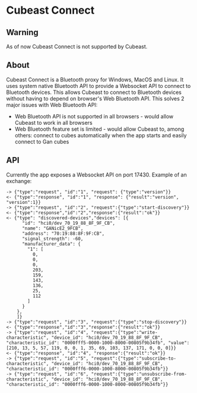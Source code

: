 # Cubeast Connect

## Warning

As of now Cubeast Connect is not supported by Cubeast.

## About

Cubeast Connect is a Bluetooth proxy for Windows, MacOS and Linux. It uses system native Bluetooth API to provide a Websocket API to connect to Bluetooth devices.
This allows Cubeast to connect to Bluetooth devices without having to depend on browser's Web Bluetooth API. This solves 2 major issues with Web Bluetooth API:
* Web Bluetooth API is not supported in all browsers - would allow Cubeast to work in all browsers
* Web Bluetooth feature set is limited - would allow Cubeast to, among others: connect to cubes automatically when the app starts and easily connect to Gan cubes

## API

Currently the app exposes a Websocket API on port 17430. Example of an exchange:

```
-> {"type":"request", "id":"1", "request": {"type":"version"}}
<- {"type":"response", "id":"1", "response": {"result":"version", "version":1}}
-> {"type":"request", "id":"2", "request":{"type":"start-discovery"}}
<- {"type":"response","id":"2","response":{"result":"ok"}}
<- {"type": "discovered-devices","devices": [{
      "id": "hci0/dev_70_19_88_8F_9F_CB",
      "name": "GANicE2_9FCB",
      "address": "70:19:88:8F:9F:CB",
      "signal_strength": -60,
      "manufacturer_data": {
        "1": [
          0,
          0,
          0,
          203,
          159,
          143,
          136,
          25,
          112
        ]
      }
    },
    ]}
-> {"type":"request", "id":"3", "request":{"type":"stop-discovery"}}
<- {"type":"response","id":"3","response":{"result":"ok"}}
-> {"type":"request", "id":"4", "request":{"type":"write-characteristic", "device_id": "hci0/dev_70_19_88_8F_9F_CB", "characteristic_id": "0000fff5-0000-1000-8000-00805f9b34fb", "value":[210, 13, 5, 57, 119, 0, 0, 1, 35, 69, 103, 137, 171, 0, 0, 0]}}
<- {"type":"response", "id":"4", "response":{"result":"ok"}}
-> {"type":"request", "id":"5", "request":{"type":"subscribe-to-characteristic", "device_id": "hci0/dev_70_19_88_8F_9F_CB", "characteristic_id": "0000fff6-0000-1000-8000-00805f9b34fb"}}
-> {"type":"request", "id":"6", "request":{"type":"unsubscribe-from-characteristic", "device_id": "hci0/dev_70_19_88_8F_9F_CB", "characteristic_id": "0000fff6-0000-1000-8000-00805f9b34fb"}}
```
